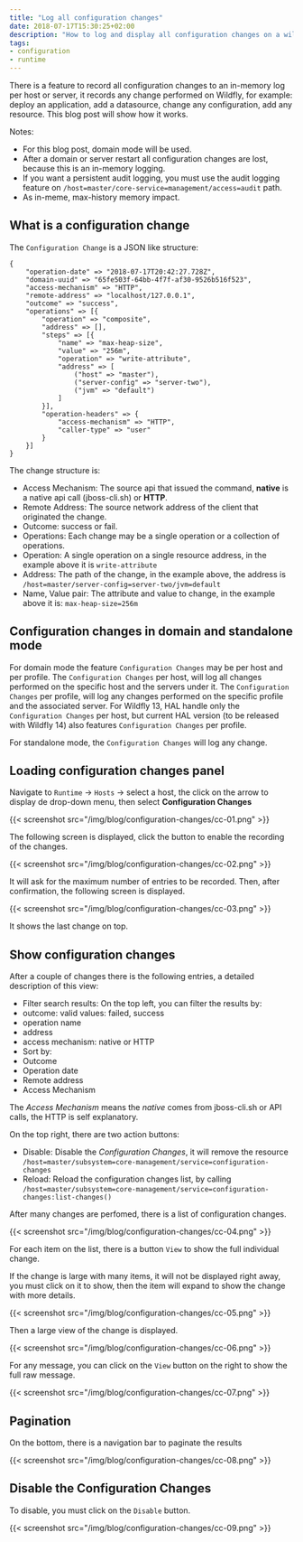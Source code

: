 ```yaml
---
title: "Log all configuration changes"
date: 2018-07-17T15:30:25+02:00
description: "How to log and display all configuration changes on a wildfly server"
tags:
- configuration
- runtime
---
```


There is a feature to record all configuration changes to an in-memory log per host or server, it records any change performed on Wildfly, for example: deploy an application, add a datasource, change any configuration, add  any resource. This blog post will show how it works.

Notes:

- For this blog post, domain mode will be used.
- After a domain or server restart all configuration changes are lost, because this is an in-memory logging.
- If you want a persistent audit logging, you must use the audit logging feature on `/host=master/core-service=management/access=audit` path.
- As in-meme, max-history memory impact.

## What is a configuration change

The `Configuration Change` is a JSON like structure:
```
{
    "operation-date" => "2018-07-17T20:42:27.728Z",
    "domain-uuid" => "65fe503f-64bb-4f7f-af30-9526b516f523",
    "access-mechanism" => "HTTP",
    "remote-address" => "localhost/127.0.0.1",
    "outcome" => "success",
    "operations" => [{
        "operation" => "composite",
        "address" => [],
        "steps" => [{
            "name" => "max-heap-size",
            "value" => "256m",
            "operation" => "write-attribute",
            "address" => [
                ("host" => "master"),
                ("server-config" => "server-two"),
                ("jvm" => "default")
            ]
        }],
        "operation-headers" => {
            "access-mechanism" => "HTTP",
            "caller-type" => "user"
        }
    }]
}
```

The change structure is:

- Access Mechanism: The source api that issued the command, **native** is a native api call (jboss-cli.sh) or **HTTP**.
- Remote Address: The source network address of the client that originated the change.
- Outcome: success or fail.
- Operations: Each change may be a single operation or a collection of operations. 
- Operation: A single operation on a single resource address, in the example above it is `write-attribute`
- Address: The path of the change, in the example above, the address is `/host=master/server-config=server-two/jvm=default`
- Name, Value pair: The attribute and value to change, in the example above it is: `max-heap-size=256m`

## Configuration changes in domain and standalone mode 

For domain mode the feature `Configuration Changes` may be per host and per profile. The `Configuration Changes` per host, will log all changes performed on the specific host and the servers under it. The `Configuration Changes` per profile, will log any changes performed on the specific profile and the associated server. For Wildfly 13, HAL handle only the `Configuration Changes` per host, but current HAL version (to be released with Wildfly 14) also features `Configuration Changes` per profile.

For standalone mode, the `Configuration Changes` will log any change.

## Loading configuration changes panel

Navigate to `Runtime` -> `Hosts` -> select a host, the click on the arrow to display de drop-down menu, then select **Configuration Changes** 

{{< screenshot src="/img/blog/configuration-changes/cc-01.png" >}}

The following screen is displayed, click the button to enable the recording of the changes.

{{< screenshot src="/img/blog/configuration-changes/cc-02.png" >}}

It will ask for the maximum number of entries to be recorded. Then, after confirmation, the following screen is displayed.

{{< screenshot src="/img/blog/configuration-changes/cc-03.png" >}}

It shows the last change on top.

## Show configuration changes

After a couple of changes there is the following entries, a detailed description of this view:

- Filter search results: On the top left, you can filter the results by:
 - outcome: valid values: failed, success
 - operation name
 - address
 - access mechanism: native or HTTP
- Sort by:
 - Outcome
 - Operation date
 - Remote address
 - Access Mechanism
 
The *Access Mechanism* means the *native* comes from jboss-cli.sh or API calls, the HTTP is self explanatory.

On the top right, there are two action buttons:

- Disable: Disable the *Configuration Changes*, it will remove the resource `/host=master/subsystem=core-management/service=configuration-changes`
- Reload: Reload the configuration changes list, by calling `/host=master/subsystem=core-management/service=configuration-changes:list-changes()`

After many changes are perfomed, there is a list of configuration changes.

{{< screenshot src="/img/blog/configuration-changes/cc-04.png" >}}

For each item on the list, there is a button `View` to show the full individual change.

If the change is large with many items, it will not be displayed right away, you must click on it to show, then the item will expand to show the change with more details.

{{< screenshot src="/img/blog/configuration-changes/cc-05.png" >}}

Then a large view of the change is displayed.

{{< screenshot src="/img/blog/configuration-changes/cc-06.png" >}}

For any message, you can click on the `View` button on the right to show the full raw message.

{{< screenshot src="/img/blog/configuration-changes/cc-07.png" >}}

## Pagination

On the bottom, there is a navigation bar to paginate the results

{{< screenshot src="/img/blog/configuration-changes/cc-08.png" >}}

## Disable the Configuration Changes

To disable, you must click on the `Disable` button.

{{< screenshot src="/img/blog/configuration-changes/cc-09.png" >}}


